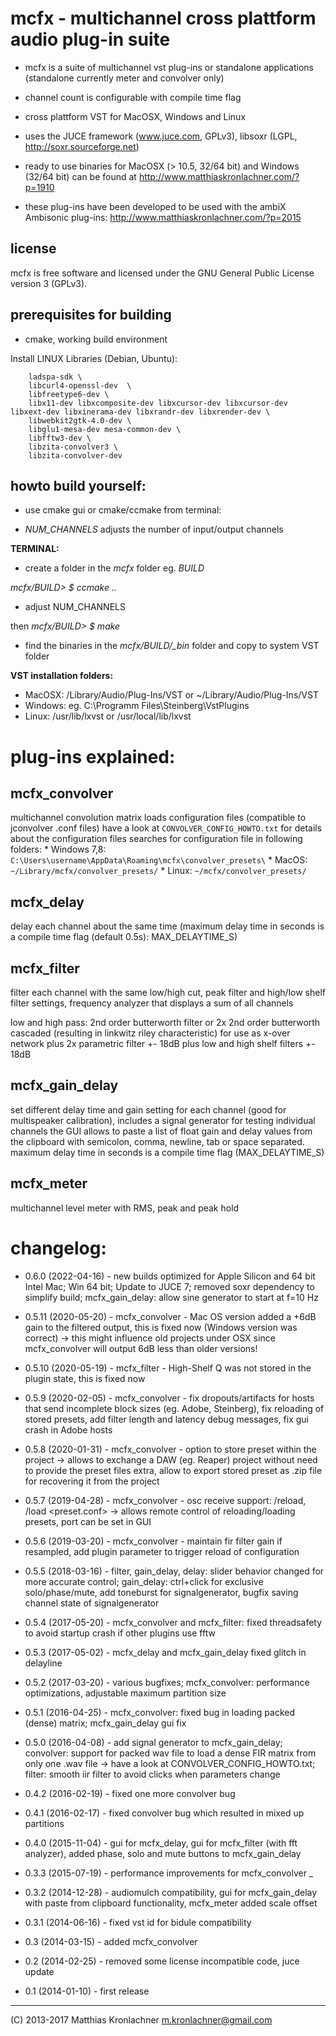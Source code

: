 mcfx - multichannel cross plattform audio plug-in suite
==============

- mcfx is a suite of multichannel vst plug-ins or standalone applications (standalone currently meter and convolver only)

- channel count is configurable with compile time flag

- cross plattform VST for MacOSX, Windows and Linux

- uses the JUCE framework (www.juce.com, GPLv3), libsoxr (LGPL, http://soxr.sourceforge.net)

- ready to use binaries for MacOSX (> 10.5, 32/64 bit) and Windows (32/64 bit) can be found at http://www.matthiaskronlachner.com/?p=1910

- these plug-ins have been developed to be used with the ambiX Ambisonic plug-ins: http://www.matthiaskronlachner.com/?p=2015

license
--------------

mcfx is free software and licensed under the GNU General Public License version 3 (GPLv3).

prerequisites for building
--------------

- cmake, working build environment

Install LINUX Libraries (Debian, Ubuntu):

```sudo apt install libasound2-dev libjack-jackd2-dev \
    ladspa-sdk \
    libcurl4-openssl-dev  \
    libfreetype6-dev \
    libx11-dev libxcomposite-dev libxcursor-dev libxcursor-dev libxext-dev libxinerama-dev libxrandr-dev libxrender-dev \
    libwebkit2gtk-4.0-dev \
    libglu1-mesa-dev mesa-common-dev \
	libfftw3-dev \
	libzita-convolver3 \
	libzita-convolver-dev
```

howto build yourself:
--------------

- use cmake gui or cmake/ccmake from terminal:

- *NUM_CHANNELS* adjusts the number of input/output channels

**TERMINAL:**

- create a folder in the *mcfx* folder eg. *BUILD*

*mcfx/BUILD> $ ccmake ..*

- adjust NUM_CHANNELS 

then
*mcfx/BUILD> $ make*

- find the binaries in the *mcfx/BUILD/_bin* folder and copy to system VST folder

**VST installation folders:**


- MacOSX: /Library/Audio/Plug-Ins/VST or ~/Library/Audio/Plug-Ins/VST
- Windows: eg. C:\Programm Files\Steinberg\VstPlugins
- Linux: /usr/lib/lxvst or /usr/local/lib/lxvst

plug-ins explained:
==============

mcfx_convolver
--------------
multichannel convolution matrix
loads configuration files (compatible to jconvolver .conf files)
have a look at `CONVOLVER_CONFIG_HOWTO.txt` for details about the configuration files
searches for configuration file in following folders:
		* Windows 7,8: `C:\Users\username\AppData\Roaming\mcfx\convolver_presets\`
		* MacOS: `~/Library/mcfx/convolver_presets/`
		* Linux: `~/mcfx/convolver_presets/`


mcfx_delay
--------------
delay each channel about the same time (maximum delay time in seconds is a compile time flag (default 0.5s): MAX_DELAYTIME_S)


mcfx_filter
--------------
filter each channel with the same low/high cut, peak filter and high/low shelf filter settings, frequency analyzer that displays a sum of all channels

low and high pass: 2nd order butterworth filter or 2x 2nd order butterworth cascaded (resulting in linkwitz riley characteristic) for use as x-over network
plus 2x parametric filter +- 18dB
plus low and high shelf filters +- 18dB


mcfx_gain_delay
--------------
set different delay time and gain setting for each channel (good for multispeaker calibration), includes a signal generator for testing individual channels
the GUI allows to paste a list of float gain and delay values from the clipboard with semicolon, comma, newline, tab or space separated.
maximum delay time in seconds is a compile time flag (MAX_DELAYTIME_S)

mcfx_meter
--------------

multichannel level meter with RMS, peak and peak hold


changelog:
==============
- 0.6.0 (2022-04-16) - new builds optimized for Apple Silicon and 64 bit Intel Mac; Win 64 bit; Update to JUCE 7; removed soxr dependency to simplify build; mcfx_gain_delay: allow sine generator to start at f=10 Hz

- 0.5.11 (2020-05-20) - mcfx_convolver - Mac OS version added a +6dB gain to the filtered output, this is fixed now (Windows version was correct) -> this might influence old projects under OSX since mcfx_convolver will output 6dB less than older versions!

- 0.5.10 (2020-05-19) - mcfx_filter - High-Shelf Q was not stored in the plugin state, this is fixed now

- 0.5.9 (2020-02-05) - mcfx_convolver - fix dropouts/artifacts for hosts that send incomplete block sizes (eg. Adobe, Steinberg), fix reloading of stored presets, add filter length and latency debug messages, fix gui crash in Adobe hosts

- 0.5.8 (2020-01-31) - mcfx_convolver - option to store preset within the project -> allows to exchange a DAW (eg. Reaper) project without need to provide the preset files extra, allow to export stored preset as .zip file for recovering it from the project

- 0.5.7 (2019-04-28) - mcfx_convolver - osc receive support: /reload, /load <preset.conf> -> allows remote control of reloading/loading presets, port can be set in GUI

- 0.5.6 (2019-03-20) - mcfx_convolver - maintain fir filter gain if resampled, add plugin parameter to trigger reload of configuration

- 0.5.5 (2018-03-16) - filter, gain_delay, delay: slider behavior changed for more accurate control; gain_delay: ctrl+click for exclusive solo/phase/mute, add toneburst for signalgenerator, bugfix saving channel state of signalgenerator

- 0.5.4 (2017-05-20) - mcfx_convolver and mcfx_filter: fixed threadsafety to avoid startup crash if other plugins use fftw

- 0.5.3 (2017-05-02) - mcfx_delay and mcfx_gain_delay fixed glitch in delayline

- 0.5.2 (2017-03-20) - various bugfixes; mcfx_convolver: performance optimizations, adjustable maximum partition size

- 0.5.1 (2016-04-25) - mcfx_convolver: fixed bug in loading packed (dense) matrix; mcfx_gain_delay gui fix

- 0.5.0 (2016-04-08) - add signal generator to mcfx_gain_delay; convolver: support for packed wav file to load a dense FIR matrix from only one .wav file -> have a look at CONVOLVER_CONFIG_HOWTO.txt; filter: smooth iir filter to avoid clicks when parameters change

- 0.4.2 (2016-02-19) - fixed one more convolver bug

- 0.4.1 (2016-02-17) - fixed convolver bug which resulted in mixed up partitions

- 0.4.0 (2015-11-04) - gui for mcfx_delay, gui for mcfx_filter (with fft analyzer), added phase, solo and mute buttons to mcfx_gain_delay

- 0.3.3 (2015-07-19) - performance improvements for mcfx_convolver
_
- 0.3.2 (2014-12-28) - audiomulch compatibility, gui for mcfx_gain_delay with paste from clipboard functionality, mcfx_meter added scale offset

- 0.3.1 (2014-06-16) - fixed vst id for bidule compatibility

- 0.3 (2014-03-15) - added mcfx_convolver

- 0.2 (2014-02-25) - removed some license incompatible code, juce update

- 0.1 (2014-01-10) - first release 

______________________________
(C) 2013-2017 Matthias Kronlachner
m.kronlachner@gmail.com
